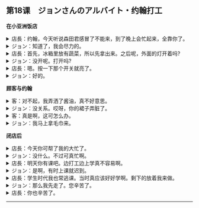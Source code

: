 ## 第18课　ジョンさんのアルバイト・约翰打工
**在小亚洲饭店**
<details>
<summary>
店長：约翰，今天听说森田君感冒了不能来，到了晚上会忙起来，全靠你了。</summary>

ジョンさん、今日は森田くん、かぜで　来られないそうだ。夕方になると　忙しくなるから、頼むよ。
</details>

<details>
<summary>
ジョン：知道了，我会尽力的。</summary>

はい。がんばります。
</details>

<details>
<summary>
店長：首先，冰箱里放有蔬菜，所以先拿出来。之后呢，外面的灯开着吗?</summary>

まず、冷蔵庫に野菜が入っているから、出しておいて。それから、外の電機はついている？
</details>

<details>
<summary>
ジョン：没开呢。打开吗?</summary>

いいえ、ついていません。つけましょうか。
</details>

<details>
<summary>
店長：嗯。按一下那个开关就亮了。</summary>

うん。そこのスイッチを押すと　つくよ。
</details>

<details>
<summary>
ジョン：好的。</summary>

はい。
</details>

**顾客与约翰**
<details>
<summary>
客：对不起，我弄洒了酱油，真不好意思。</summary>

しみません。醤油を　落とし　ちゃったんです。ごめんなさい。
</details>

<details>
<summary>
ジョン：没关系。哎呀，你的裙子弄脏了。</summary>

いえ、大丈夫です。あっ、スカートが汚れて　しまいましたね。
</details>

<details>
<summary>
客：真是啊，这可怎么办。</summary>

本当だ。どうしよう。
</details>

<details>
<summary>
ジョン：我马上拿毛巾来。</summary>

今すぐ。タオルを持ってきます。
</details>

**闭店后**
<details>
<summary>
店長：今天你可帮了我的大忙了。</summary>

今日はジョンさんのおかげで、助かったよ。
</details>

<details>
<summary>
ジョン：没什么。不过可真忙啊。</summary>

いいえ。でも本当に忙しかったですね。
</details>

<details>
<summary>
店長：明天你有课吧。边打工边上学真不容易啊。</summary>

あしたは　学校があるんだろう。アルバイトをしながら　学校に行くのは大変だね。
</details>

<details>
<summary>
ジョン：是啊，有时上课就迟到。</summary>

ええ、ときどき、遅刻し　ちゃうんですよ。
</details>

<details>
<summary>
店長：学生时代我也常逃课。当时真应该好好学啊。剩下的放着我来做。</summary>

ぼくも学生の時は　よく授業をサボったよ。もっと勉強すれば　よかったなあ。後は　ぼくが　やっておくから。
</details>

<details>
<summary>
ジョン：那么我先走了。您辛苦了。</summary>

じゃあ、お先に失礼します。お疲れさまでした。
</details>

<details>
<summary>
店長：你也辛苦了。</summary>

お疲れさま。
</details>

---
